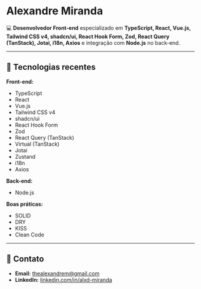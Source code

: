 # Alexandre Miranda

💻 **Desenvolvedor Front-end** especializado em **TypeScript, React, Vue.js, Tailwind CSS v4, shadcn/ui, React Hook Form, Zod, React Query (TanStack), Jotai, i18n, Axios** e integração com **Node.js** no back-end.

---

## 🚀 Tecnologias recentes

**Front-end:**  
- TypeScript  
- React  
- Vue.js  
- Tailwind CSS v4  
- shadcn/ui  
- React Hook Form  
- Zod  
- React Query (TanStack)
- Virtual (TanStack) 
- Jotai
- Zustand
- i18n  
- Axios  

**Back-end:**  
- Node.js  

**Boas práticas:**  
- SOLID  
- DRY  
- KISS  
- Clean Code

---

## 📲 Contato
- **Email:** [thealexandrem@gmail.com](mailto:thealexandrem@gmail.com)  
- **LinkedIn:** [linkedin.com/in/alxd-miranda](https://www.linkedin.com/in/alxd-miranda/)  
